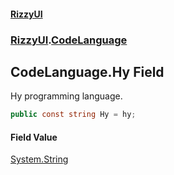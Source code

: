 #### [RizzyUI](index 'index')
### [RizzyUI](RizzyUI 'RizzyUI').[CodeLanguage](RizzyUI.CodeLanguage 'RizzyUI.CodeLanguage')

## CodeLanguage.Hy Field

Hy programming language.

```csharp
public const string Hy = hy;
```

#### Field Value
[System.String](https://docs.microsoft.com/en-us/dotnet/api/System.String 'System.String')